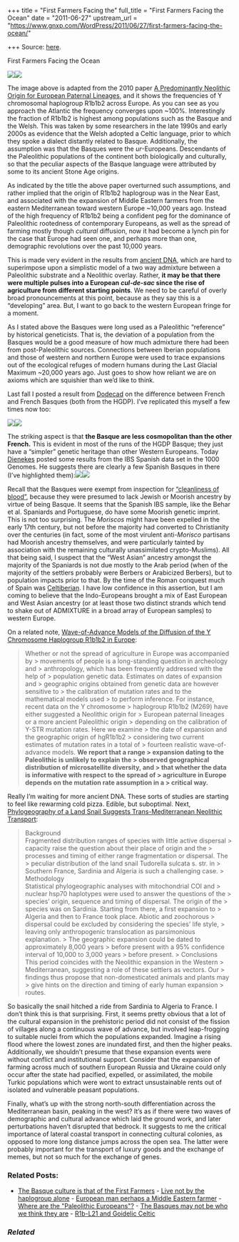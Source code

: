 +++
title = "First Farmers Facing the"
full_title = "First Farmers Facing the Ocean"
date = "2011-06-27"
upstream_url = "https://www.gnxp.com/WordPress/2011/06/27/first-farmers-facing-the-ocean/"

+++
Source: [here](https://www.gnxp.com/WordPress/2011/06/27/first-farmers-facing-the-ocean/).

First Farmers Facing the Ocean

[![](https://i0.wp.com/blogs.discovermagazine.com/gnxp/files/2011/06/journal.pbio_.1000285.g001.jpg?resize=501%2C443)![](https://i0.wp.com/blogs.discovermagazine.com/gnxp/files/2011/06/journal.pbio_.1000285.g001.jpg?resize=501%2C443)](https://i0.wp.com/blogs.discovermagazine.com/gnxp/files/2011/06/journal.pbio_.1000285.g001.jpg)

The image above is adapted from the 2010 paper [A Predominantly Neolithic Origin for European Paternal Lineages](http://www.plosbiology.org/article/info%3Adoi%2F10.1371%2Fjournal.pbio.1000285), and it shows the frequencies of Y chromosomal haplogroup R1b1b2 across Europe. As you can see as you approach the Atlantic the frequency converges upon \~100%. Interestingly the fraction of R1b1b2 is highest among populations such as the Basque and the Welsh. This was taken by some researchers in the late 1990s and early 2000s as evidence that the Welsh adopted a Celtic language, prior to which they spoke a dialect distantly related to Basque. Additionally, the assumption was that the Basques were the *ur*-Europeans. Descendants of the Paleolithic populations of the continent both biologically and culturally, so that the peculiar aspects of the Basque language were attributed by some to its ancient Stone Age origins.

As indicated by the title the above paper overturned such assumptions, and rather implied that the origin of R1b1b2 haplogroup was in the Near East, and associated with the expansion of Middle Eastern farmers from the eastern Mediterranean toward western Europe \~10,000 years ago. Instead of the high frequency of R1b1b2 being a confident peg for the dominance of Paleolithic rootedness of contemporary Europeans, as well as the spread of farming mostly though *cultural* diffusion, now it had become a lynch pin for the case that Europe had seen one, and perhaps more than one, demographic revolutions over the past 10,000 years.

This is made very evident in the results from [ancient DNA](http://www.plosbiology.org/article/info%3Adoi%2F10.1371%2Fjournal.pbio.1000536), which are hard to superimpose upon a simplistic model of a two way admixture between a Paleolithic substrate and a Neolithic overlay. Rather, **it may be that there were multiple pulses into a European *cul-de-sac* since the rise of agriculture from different starting points**. We need to be careful of overly broad pronouncements at this point, because as they say this is a “developing” area. But, I want to go back to the western European fringe for a moment.

  
As I stated above the Basques were long used as a Paleolithic “reference” by historical geneticists. That is, the deviation of a population from the Basques would be a good measure of how much admixture there had been from post-Paleolithic sources. Connections between Iberian populations and those of western and northern Europe were used to trace expansions out of the ecological refuges of modern humans during the Last Glacial Maximum \~20,000 years ago. Just goes to show how reliant we are on axioms which are squishier than we’d like to think.

Last fall I posted a result from [Dodecad](https://dodecad.blogspot.com) on the difference between French and French Basques (both from the HGDP). I’ve replicated this myself a few times now too:

[![](https://i0.wp.com/blogs.discovermagazine.com/gnxp/files/2011/06/French.png?resize=600%2C337)![](https://i0.wp.com/blogs.discovermagazine.com/gnxp/files/2011/06/French.png?resize=600%2C337)](https://i0.wp.com/blogs.discovermagazine.com/gnxp/files/2011/06/French.png)

The striking aspect is that **the Basque are less cosmopolitan than the other French.** This is evident in most of the runs of the HGDP Basque; they just have a “simpler” genetic heritage than other Western Europeans. Today [Dienekes](https://dienekes.blogspot.com/2011/06/basques-in-1000-genomes-ibs-iberian.html) posted some results from the IBS Spanish data set in the 1000 Genomes. He suggests there are clearly a few Spanish Basques in there (I’ve highlighted them):[![](https://i0.wp.com/blogs.discovermagazine.com/gnxp/files/2011/06/ADMIXTURE-IBS_12.jpg?resize=600%2C313)![](https://i0.wp.com/blogs.discovermagazine.com/gnxp/files/2011/06/ADMIXTURE-IBS_12.jpg?resize=600%2C313)](https://i0.wp.com/blogs.discovermagazine.com/gnxp/files/2011/06/ADMIXTURE-IBS_12.jpg)

Recall that the Basques were exempt from inspection for [“cleanliness of blood”](https://en.wikipedia.org/wiki/Limpieza_de_sangre), because they were presumed to lack Jewish or Moorish ancestry by virtue of being Basque. It seems that the Spanish IBS sample, like the Behar et al. Spaniards and Portuguese, do have some Moorish genetic imprint. This is not too surprising. The *Moriscos* might have been expelled in the early 17th century, but not before the majority had converted to Christianity over the centuries (in fact, some of the most virulent anti-*Morisco* partisans had Moorish ancestry themselves, and were particularly tainted by association with the remaining culturally unassimilated crypto-Muslims). All that being said, I suspect that the “West Asian” ancestry amongst the majority of the Spaniards is not due mostly to the Arab period (when of the majority of the settlers probably were Berbers or Arabicized Berbers), but to population impacts prior to that. By the time of the Roman conquest much of Spain was [Celtiberian](https://en.wikipedia.org/wiki/Celtiberians). I have low confidence in this assertion, but I am coming to believe that the Indo-Europeans brought a mix of East European and West Asian ancestry (or at least those two distinct strands which tend to shake out of ADMIXTURE in a broad array of European samples) to western Europe.

On a related note, [Wave-of-Advance Models of the Diffusion of the Y Chromosome Haplogroup R1b1b2 in Europe](http://www.plosone.org/article/info%3Adoi%2F10.1371%2Fjournal.pone.0021592):

> Whether or not the spread of agriculture in Europe was accompanied by > movements of people is a long-standing question in archeology and > anthropology, which has been frequently addressed with the help of > population genetic data. Estimates on dates of expansion and > geographic origins obtained from genetic data are however sensitive to > the calibration of mutation rates and to the mathematical models used > to perform inference. For instance, recent data on the Y chromosome > haplogroup R1b1b2 (M269) have either suggested a Neolithic origin for > European paternal lineages or a more ancient Paleolithic origin > depending on the calibration of Y-STR mutation rates. Here we examine > the date of expansion and the geographic origin of hgR1b1b2 > considering two current estimates of mutation rates in a total of > fourteen realistic wave-of-advance models. **We report that a range > expansion dating to the Paleolithic is unlikely to explain the > observed geographical distribution of microsatellite diversity, and > that whether the data is informative with respect to the spread of > agriculture in Europe depends on the mutation rate assumption in a > critical way.**

Really I’m waiting for more ancient DNA. These sorts of studies are starting to feel like rewarming cold pizza. Edible, but suboptimal. Next, [Phylogeography of a Land Snail Suggests Trans-Mediterranean Neolithic Transport](http://www.plosone.org/article/info%3Adoi%2F10.1371%2Fjournal.pone.0020734):

> Background  
> Fragmented distribution ranges of species with little active dispersal > capacity raise the question about their place of origin and the > processes and timing of either range fragmentation or dispersal. The > peculiar distribution of the land snail Tudorella sulcata s. str. in > Southern France, Sardinia and Algeria is such a challenging case. >
> Methodology  
> Statistical phylogeographic analyses with mitochondrial COI and > nuclear hsp70 haplotypes were used to answer the questions of the > species’ origin, sequence and timing of dispersal. The origin of the > species was on Sardinia. Starting from there, a first expansion to > Algeria and then to France took place. Abiotic and zoochorous > dispersal could be excluded by considering the species’ life style, > leaving only anthropogenic translocation as parsimonious explanation. > The geographic expansion could be dated to approximately 8,000 years > before present with a 95% confidence interval of 10,000 to 3,000 years > before present. >
> Conclusions  
> This period coincides with the Neolithic expansion in the Western > Mediterranean, suggesting a role of these settlers as vectors. Our > findings thus propose that non-domesticated animals and plants may > give hints on the direction and timing of early human expansion > routes.

So basically the snail hitched a ride from Sardinia to Algeria to France. I don’t think this is that surprising. First, it seems pretty obvious that a lot of the cultural expansion in the prehistoric period did not consist of the fission of villages along a continuous wave of advance, but involved leap-frogging to suitable nuclei from which the populations expanded. Imagine a rising flood where the lowest zones are inundated first, and then the higher peaks. Additionally, we shouldn’t presume that these expansion events were without conflict and institutional support. Consider that the expansion of farming across much of southern European Russia and Ukraine could only occur after the state had pacified, expelled, or assimilated, the mobile Turkic populations which were wont to extract unsustainable rents out of isolated and vulnerable peasant populations.

Finally, what’s up with the strong north-south differentiation across the Mediterranean basin, peaking in the west? It’s as if there were two waves of demographic and cultural advance which laid the ground work, and later perturbations haven’t disrupted that bedrock. It suggests to me the critical importance of lateral coastal transport in connecting cultural colonies, as opposed to more long distance jumps across the open sea. The latter were probably important for the transport of luxury goods and the exchange of memes, but not so much for the exchange of genes.

### Related Posts:

- [The Basque culture is that of the First
  Farmers](https://www.gnxp.com/WordPress/2015/09/08/the-basque-culture-is-that-of-the-first-farmers/) - [Live not by the haplogroup
  alone](https://www.gnxp.com/WordPress/2018/08/12/live-not-by-the-haplogroup-alone/) - [European man perhaps a Middle Eastern
  farmer](https://www.gnxp.com/WordPress/2010/01/19/european-man-perhaps-a-middle-eastern-farmer/) - [Where are the "Paleolithic
  Europeans"?](https://www.gnxp.com/WordPress/2010/01/19/where-are-the-paleolithic-europeans/) - [The Basques may not be who we think they
  are](https://www.gnxp.com/WordPress/2010/02/18/the-basques-may-not-be-who-we-think-they-are/) - [R1b-L21 and Goidelic
  Celtic](https://www.gnxp.com/WordPress/2022/01/14/r1b-l21-and-goidelic-celtic/)

### *Related*

[](https://www.addtoany.com/add_to/facebook?linkurl=https%3A%2F%2Fwww.gnxp.com%2FWordPress%2F2011%2F06%2F27%2Ffirst-farmers-facing-the-ocean%2F&linkname=First%20Farmers%20Facing%20the%20Ocean "Facebook")[](https://www.addtoany.com/add_to/twitter?linkurl=https%3A%2F%2Fwww.gnxp.com%2FWordPress%2F2011%2F06%2F27%2Ffirst-farmers-facing-the-ocean%2F&linkname=First%20Farmers%20Facing%20the%20Ocean "Twitter")[](https://www.addtoany.com/add_to/email?linkurl=https%3A%2F%2Fwww.gnxp.com%2FWordPress%2F2011%2F06%2F27%2Ffirst-farmers-facing-the-ocean%2F&linkname=First%20Farmers%20Facing%20the%20Ocean "Email")[](https://www.addtoany.com/share)
